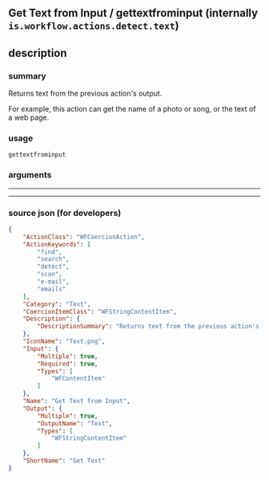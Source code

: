 
## Get Text from Input / gettextfrominput (internally `is.workflow.actions.detect.text`)


## description

### summary

Returns text from the previous action's output.

For example, this action can get the name of a photo or song, or the text of a web page.


### usage
```
gettextfrominput 
```

### arguments

---



---

### source json (for developers)

```json
{
	"ActionClass": "WFCoercionAction",
	"ActionKeywords": [
		"find",
		"search",
		"detect",
		"scan",
		"e-mail",
		"emails"
	],
	"Category": "Text",
	"CoercionItemClass": "WFStringContentItem",
	"Description": {
		"DescriptionSummary": "Returns text from the previous action's output.\n\nFor example, this action can get the name of a photo or song, or the text of a web page."
	},
	"IconName": "Text.png",
	"Input": {
		"Multiple": true,
		"Required": true,
		"Types": [
			"WFContentItem"
		]
	},
	"Name": "Get Text from Input",
	"Output": {
		"Multiple": true,
		"OutputName": "Text",
		"Types": [
			"WFStringContentItem"
		]
	},
	"ShortName": "Get Text"
}
```
